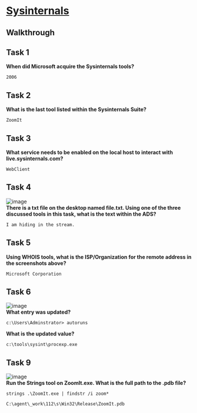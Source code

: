 # [Sysinternals](https://tryhackme.com/room/btsysinternalssg)

## Walkthrough

## Task 1

**When did Microsoft acquire the Sysinternals tools?**
```shell
2006
```

## Task 2

**What is the last tool listed within the Sysinternals Suite?**
```shell
ZoomIt
```

## Task 3

**What service needs to be enabled on the local host to interact with live.sysinternals.com?**
```shell
WebClient
```

## Task 4
![image](https://github.com/user-attachments/assets/a2f6d65b-77e9-49a5-afc0-05c3dbc2e12c)
</br>
**There is a txt file on the desktop named file.txt. Using one of the three discussed tools in this task, what is the text within the ADS?**
```shell
I am hiding in the stream.
```

## Task 5

**Using WHOIS tools, what is the ISP/Organization for the remote address in the screenshots above?**
```shell
Microsoft Corporation
```

## Task 6
![image](https://github.com/user-attachments/assets/5c8e4005-f0de-4d90-ae4d-75df6a820014)
</br>
**What entry was updated?**
```shell
c:\Users\Adminstrator> autoruns
```
**What is the updated value?**
```shell
c:\tools\sysint\procexp.exe
```

## Task 9
![image](https://github.com/user-attachments/assets/a9bcd782-2a32-41ca-8c0e-eb6cc6ea9151)
</br>
**Run the Strings tool on ZoomIt.exe. What is the full path to the .pdb file?**
```shell
strings .\ZoomIt.exe | findstr /i zoom*

C:\agent\_work\112\s\Win32\Release\ZoomIt.pdb
```
